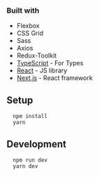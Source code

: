 ### Built with

- Flexbox
- CSS Grid
- Sass
- Axios
- Redux-Toolkit
- [TypeScript](https://www.typescriptlang.org/) - For Types
- [React](https://reactjs.org/) - JS library
- [Next.js](https://nextjs.org/) - React framework

## Setup

```shell
  npm install
  yarn
```

## Development

```shell
  npm run dev
  yarn dev
```
